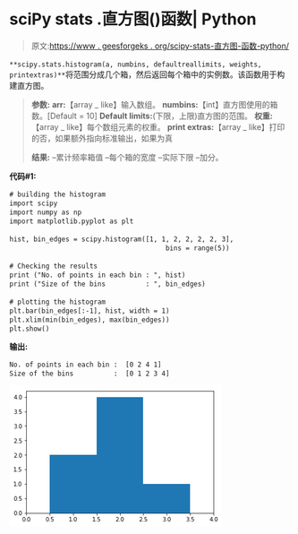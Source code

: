 # sciPy stats .直方图()函数| Python

> 原文:[https://www . geesforgeks . org/scipy-stats-直方图-函数-python/](https://www.geeksforgeeks.org/scipy-stats-histogram-function-python/)

`**scipy.stats.histogram(a, numbins, defaultreallimits, weights, printextras)**`将范围分成几个箱，然后返回每个箱中的实例数。该函数用于构建直方图。

> **参数:**
> **arr:**【array _ like】输入数组。
> **numbins:**【int】直方图使用的箱数。[Default = 10]
> **Default limits:**(下限，上限)直方图的范围。
> **权重:**【array _ like】每个数组元素的权重。
> **print extras:**【array _ like】打印的否，如果额外指向标准输出，如果为真
> 
> **结果:**
> –累计频率箱值
> –每个箱的宽度
> –实际下限
> –加分。

**代码#1:**

```
# building the histogram 
import scipy
import numpy as np 
import matplotlib.pyplot as plt

hist, bin_edges = scipy.histogram([1, 1, 2, 2, 2, 2, 3],
                                       bins = range(5))

# Checking the results
print ("No. of points in each bin : ", hist)
print ("Size of the bins          : ", bin_edges)

# plotting the histogram
plt.bar(bin_edges[:-1], hist, width = 1)
plt.xlim(min(bin_edges), max(bin_edges))
plt.show()
```

**输出:**

```
No. of points in each bin :  [0 2 4 1]
Size of the bins          :  [0 1 2 3 4]

```

![](img/47ba6902a1a67e55e5424abdba62c9d5.png)